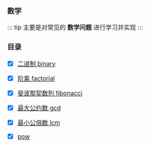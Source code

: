 ### 数学

::: tip
主要是对常见的 **数学问题** 进行学习并实现
:::

### 目录

- [x] [二进制 binary](./binary/README.md)

- [x] [阶乘 factorial](./factorial/README.md)

- [x] [斐波那契数列 fibonacci](./fibonacci/README.md)

- [x] [最大公约数 gcd](./gcd/README.md)

- [x] [最小公倍数 lcm](./lcm/README.md)

- [x] [pow](./pow/README.md)
